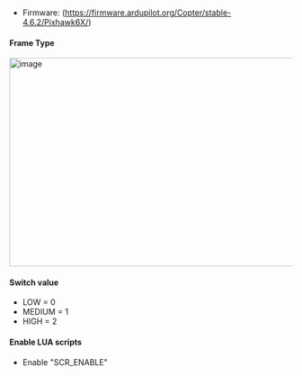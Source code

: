 ###
- Firmware: (https://firmware.ardupilot.org/Copter/stable-4.6.2/Pixhawk6X/)

#### Frame Type

<img width="1183" height="371" alt="image" src="https://github.com/user-attachments/assets/73d698d5-8902-4fcb-83e9-ded8db0cc97c" />

#### Switch value
- LOW = 0
- MEDIUM = 1
- HIGH = 2

#### Enable LUA scripts
- Enable "SCR_ENABLE"
